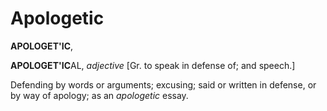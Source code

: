 # Apologetic

**APOLOGET'IC**,

**APOLOGET'IC**AL, _adjective_ \[Gr. to speak in defense of; and speech.\]

Defending by words or arguments; excusing; said or written in defense, or by way of apology; as an _apologetic_ essay.